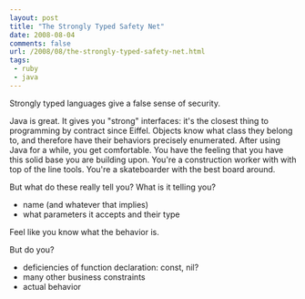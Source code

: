 ```yaml
---
layout: post
title: "The Strongly Typed Safety Net"
date: 2008-08-04
comments: false
url: /2008/08/the-strongly-typed-safety-net.html
tags:
 - ruby
 - java
---
```


Strongly typed languages give a false sense of security.  
  
Java is great. It gives you "strong" interfaces: it's the closest thing to programming by contract since Eiffel. Objects know what class they belong to, and therefore have their behaviors precisely enumerated. After using Java for a while, you get comfortable. You have the feeling that you have this solid base you are building upon. You're a construction worker with with top of the line tools. You're a skateboarder with the best board around.   
  
But what do these really tell you? What is it telling you?  
- name (and whatever that implies)  
- what parameters it accepts and their type  
  
Feel like you know what the behavior is.  
  
But do you?  
- deficiencies of function declaration: const, nil?   
- many other business constraints  
- actual behavior

